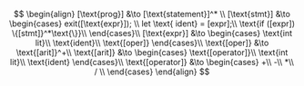 $$
\begin{align}
    [\text{prog}] &\to [\text{statement}]^* \\
    [\text{stmt}] &\to 
    \begin{cases}
        exit([\text{expr}]); \\
        let \text{ ident} = [expr];\\
        \text{if ([expr]) \{[stmt]}^*\text{\}}\\
    \end{cases}\\
    [\text{expr}] &\to
    \begin{cases}
        \text{int lit}\\
        \text{ident}\\
        \text{[oper]}
    \end{cases}\\
    \text{[oper]} &\to
        \text{[arit]}^+\\
    \text{[arit]} &\to
    \begin{cases}
        \text{[operator]}\\
        \text{int lit}\\
        \text{ident}
    \end{cases}\\
    \text{[operator]} &\to
    \begin{cases}
        +\\
        -\\
        *\\
        / \\
    \end{cases}
\end{align}
$$